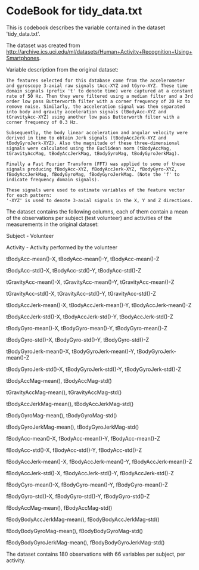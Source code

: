 # CodeBook for tidy_data.txt

This is codebook describes the variable contained in the dataset 'tidy_data.txt'. 

The dataset was created from http://archive.ics.uci.edu/ml/datasets/Human+Activity+Recognition+Using+Smartphones.

Variable description from the original dataset:

    The features selected for this database come from the accelerometer and gyroscope 3-axial raw signals tAcc-XYZ and tGyro-XYZ. These time domain signals (prefix 't' to denote time) were captured at a constant rate of 50 Hz. Then they were filtered using a median filter and a 3rd order low pass Butterworth filter with a corner frequency of 20 Hz to remove noise. Similarly, the acceleration signal was then separated into body and gravity acceleration signals (tBodyAcc-XYZ and tGravityAcc-XYZ) using another low pass Butterworth filter with a corner frequency of 0.3 Hz. 

    Subsequently, the body linear acceleration and angular velocity were derived in time to obtain Jerk signals (tBodyAccJerk-XYZ and tBodyGyroJerk-XYZ). Also the magnitude of these three-dimensional signals were calculated using the Euclidean norm (tBodyAccMag, tGravityAccMag, tBodyAccJerkMag, tBodyGyroMag, tBodyGyroJerkMag). 

    Finally a Fast Fourier Transform (FFT) was applied to some of these signals producing fBodyAcc-XYZ, fBodyAccJerk-XYZ, fBodyGyro-XYZ, fBodyAccJerkMag, fBodyGyroMag, fBodyGyroJerkMag. (Note the 'f' to indicate frequency domain signals). 

    These signals were used to estimate variables of the feature vector for each pattern:  
    '-XYZ' is used to denote 3-axial signals in the X, Y and Z directions.

The dataset contains the following columns, each of them contain a mean of the observations per subject (test volunteer) and activities of the measurements in the original dataset:

Subject - Volunteer

Activity - Activity performed by the volunteer

tBodyAcc-mean()-X, tBodyAcc-mean()-Y, tBodyAcc-mean()-Z

tBodyAcc-std()-X, tBodyAcc-std()-Y, tBodyAcc-std()-Z

tGravityAcc-mean()-X, tGravityAcc-mean()-Y, tGravityAcc-mean()-Z

tGravityAcc-std()-X, tGravityAcc-std()-Y, tGravityAcc-std()-Z

tBodyAccJerk-mean()-X, tBodyAccJerk-mean()-Y, tBodyAccJerk-mean()-Z

tBodyAccJerk-std()-X, tBodyAccJerk-std()-Y, tBodyAccJerk-std()-Z

tBodyGyro-mean()-X, tBodyGyro-mean()-Y, tBodyGyro-mean()-Z

tBodyGyro-std()-X, tBodyGyro-std()-Y, tBodyGyro-std()-Z

tBodyGyroJerk-mean()-X, tBodyGyroJerk-mean()-Y, tBodyGyroJerk-mean()-Z

tBodyGyroJerk-std()-X, tBodyGyroJerk-std()-Y, tBodyGyroJerk-std()-Z

tBodyAccMag-mean(), tBodyAccMag-std()

tGravityAccMag-mean(), tGravityAccMag-std()

tBodyAccJerkMag-mean(), tBodyAccJerkMag-std()

tBodyGyroMag-mean(), tBodyGyroMag-std()

tBodyGyroJerkMag-mean(), tBodyGyroJerkMag-std()

fBodyAcc-mean()-X, fBodyAcc-mean()-Y, fBodyAcc-mean()-Z

fBodyAcc-std()-X, fBodyAcc-std()-Y, fBodyAcc-std()-Z

fBodyAccJerk-mean()-X, fBodyAccJerk-mean()-Y,  fBodyAccJerk-mean()-Z

fBodyAccJerk-std()-X, fBodyAccJerk-std()-Y, fBodyAccJerk-std()-Z

fBodyGyro-mean()-X, fBodyGyro-mean()-Y, fBodyGyro-mean()-Z

fBodyGyro-std()-X, fBodyGyro-std()-Y, fBodyGyro-std()-Z

fBodyAccMag-mean(), fBodyAccMag-std()

fBodyBodyAccJerkMag-mean(), fBodyBodyAccJerkMag-std()

fBodyBodyGyroMag-mean(), fBodyBodyGyroMag-std()

fBodyBodyGyroJerkMag-mean(), fBodyBodyGyroJerkMag-std()

The dataset contains 180 observations with 66 variables per subject, per activity.